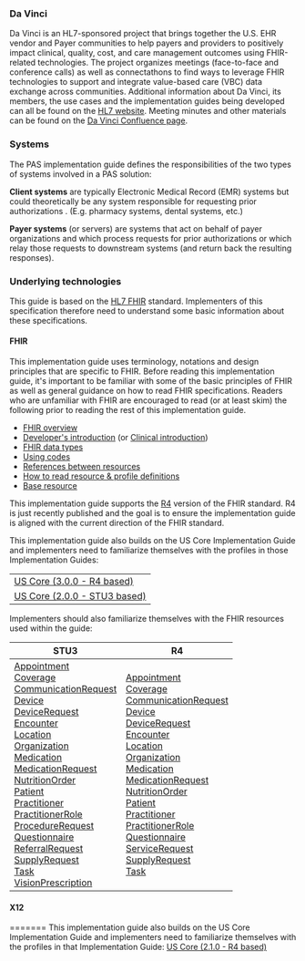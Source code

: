 ### Da Vinci
Da Vinci is an HL7-sponsored project that brings together the U.S. EHR vendor and Payer communities to help payers and providers to positively impact clinical, quality, cost, and care management outcomes using FHIR-related technologies.  The project organizes meetings (face-to-face and conference calls) as well as connectathons to find ways to leverage FHIR technologies to support and integrate value-based care (VBC) data exchange across communities.  Additional information about Da Vinci, its members, the use cases and the implementation guides being developed can all be found on the [HL7 website](http://www.hl7.org/about/davinci).  Meeting minutes and other materials can be found on the [Da Vinci Confluence page](https://confluence.hl7.org/display/DVP).

### Systems
The PAS implementation guide defines the responsibilities of the two types of systems involved in a PAS solution:

**Client systems** are typically Electronic Medical Record (EMR) systems but could theoretically be any system responsible for requesting prior authorizations .  (E.g. pharmacy systems, dental systems, etc.)

**Payer systems** (or servers) are systems that act on behalf of payer organizations and which process requests for prior authorizations or which relay those requests to downstream systems (and return back the resulting responses).

### Underlying technologies

This guide is based on the [HL7 FHIR]({{site.data.fhir.path}}index.html) standard.  Implementers of this specification therefore need to understand some basic information about these specifications.


#### FHIR

This implementation guide uses terminology, notations and design principles that are
specific to FHIR.  Before reading this implementation guide, it's important to be familiar with some of the basic principles of FHIR as well
as general guidance on how to read FHIR specifications.  Readers who are unfamiliar with FHIR are encouraged to read (or at least skim) the following
prior to reading the rest of this implementation guide.

* [FHIR overview]({{site.data.fhir.path}}overview.html)
* [Developer's introduction]({{site.data.fhir.path}}overview-dev.html) (or [Clinical introduction]({{site.data.fhir.path}}overview-clinical.html))
* [FHIR data types]({{site.data.fhir.path}}datatypes.html)
* [Using codes]({{site.data.fhir.path}}terminologies.html)
* [References between resources]({{site.data.fhir.path}}references.html)
* [How to read resource & profile definitions]({{site.data.fhir.path}}formats.html)
* [Base resource]({{site.data.fhir.path}}resource.html)

This implementation guide supports the [R4]({{site.data.fhir.path}}index.html) version of the FHIR standard. R4 is just recently published and the goal is to ensure the implementation guide is aligned with the current direction of the FHIR standard.

This implementation guide also builds on the US Core Implementation Guide and implementers need to familiarize themselves with the profiles in those Implementation Guides:
<table>
  <tr>
    <td><a href="http://hl7.org/fhir/us/core/2019Jan">US Core (3.0.0 - R4 based)</a></td>
  </tr>
  <tr>
    <td><a href="http://hl7.org/fhir/us/core/STU2">US Core (2.0.0 - STU3 based)</a></td>
  </tr>
</table>


Implementers should also familiarize themselves with the FHIR resources used within the guide:
<!-- TODO: update this table -->
<table>
  <thead>
    <tr>
      <th>STU3</th>
      <th>R4</th>
    </tr>
  </thead>
  <tr>
    <td>
      <a href="http://hl7.org/fhir/STU3/appointment.html">Appointment</a><br/>
      <a href="http://hl7.org/fhir/STU3/coverage.html">Coverage</a><br/>
      <a href="http://hl7.org/fhir/STU3/communicationrequest.html">CommunicationRequest</a><br/>
      <a href="http://hl7.org/fhir/STU3/device.html">Device</a><br/>
      <a href="http://hl7.org/fhir/STU3/devicerequest.html">DeviceRequest</a><br/>
      <a href="http://hl7.org/fhir/STU3/encounter.html">Encounter</a><br/>
      <a href="http://hl7.org/fhir/STU3/location.html">Location</a><br/>
      <a href="http://hl7.org/fhir/STU3/organization.html">Organization</a><br/>
      <a href="http://hl7.org/fhir/STU3/medication.html">Medication</a><br/>
      <a href="http://hl7.org/fhir/STU3/medicationrequest.html">MedicationRequest</a><br/>
      <a href="http://hl7.org/fhir/STU3/nutritionorder.html">NutritionOrder</a><br/>
      <a href="http://hl7.org/fhir/STU3/patient.html">Patient</a><br/>
      <a href="http://hl7.org/fhir/STU3/practitioner.html">Practitioner</a><br/>
      <a href="http://hl7.org/fhir/STU3/practitionerrole.html">PractitionerRole</a><br/>
      <a href="http://hl7.org/fhir/STU3/procedurerequest.html">ProcedureRequest</a><br/>
      <a href="http://hl7.org/fhir/STU3/questionnaire.html">Questionnaire</a><br/>
      <a href="http://hl7.org/fhir/STU3/referralrequest.html">ReferralRequest</a><br/>
      <a href="http://hl7.org/fhir/STU3/supplyrequest.html">SupplyRequest</a><br/>
      <a href="http://hl7.org/fhir/STU3/task.html">Task</a><br/>
      <a href="http://hl7.org/fhir/STU3/visionprescription.html">VisionPrescription</a>
    </td>
    <td>
      <a href="{{site.data.fhir.path}}appointment.html">Appointment</a><br/>
      <a href="{{site.data.fhir.path}}coverage.html">Coverage</a><br/>
      <a href="{{site.data.fhir.path}}communicationrequest.html">CommunicationRequest</a><br/>
      <a href="{{site.data.fhir.path}}device.html">Device</a><br/>
      <a href="{{site.data.fhir.path}}devicerequest.html">DeviceRequest</a><br/>
      <a href="{{site.data.fhir.path}}encounter.html">Encounter</a><br/>
      <a href="{{site.data.fhir.path}}location.html">Location</a><br/>
      <a href="{{site.data.fhir.path}}organization.html">Organization</a><br/>
      <a href="{{site.data.fhir.path}}medication.html">Medication</a><br/>
      <a href="{{site.data.fhir.path}}medicationrequest.html">MedicationRequest</a><br/>
      <a href="{{site.data.fhir.path}}nutritionorder.html">NutritionOrder</a><br/>
      <a href="{{site.data.fhir.path}}patient.html">Patient</a><br/>
      <a href="{{site.data.fhir.path}}practitioner.html">Practitioner</a><br/>
      <a href="{{site.data.fhir.path}}practitionerrole.html">PractitionerRole</a><br/>
      <a href="{{site.data.fhir.path}}questionnaire.html">Questionnaire</a><br/>
      <a href="{{site.data.fhir.path}}servicerequest.html">ServiceRequest</a><br/>
      <a href="{{site.data.fhir.path}}supplyrequest.html">SupplyRequest</a><br/>
      <a href="{{site.data.fhir.path}}task.html">Task</a><br/>
    </td>
  </tr>
</table>

#### X12
=======
This implementation guide also builds on the US Core Implementation Guide and implementers need to familiarize themselves with the profiles in that Implementation Guide: <a href="http://hl7.org/fhir/us/core/2019Jan">US Core (2.1.0 - R4 based)</a>